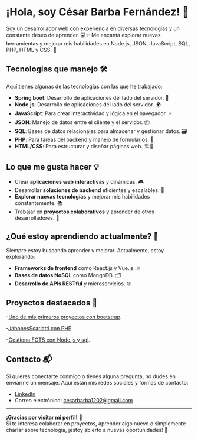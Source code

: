 # ¡Hola, soy César Barba Fernández! 👋

Soy un desarrollador web con experiencia en diversas tecnologías y un constante deseo de aprender. 💻✨ Me encanta explorar nuevas herramientas y mejorar mis habilidades en Node.js, JSON, JavaScript, SQL, PHP, HTML y CSS. 🚀

## Tecnologías que manejo 🛠️

Aquí tienes algunas de las tecnologías con las que he trabajado:

- **Spring boot**: Desarrollo de aplicaciones del lado del servidor. 🔧
- **Node.js**: Desarrollo de aplicaciones del lado del servidor. 🌍
- **JavaScript**: Para crear interactividad y lógica en el navegador. ⚡
- **JSON**: Manejo de datos entre el cliente y el servidor. 📦
- **SQL**: Bases de datos relacionales para almacenar y gestionar datos. 🗃️
- **PHP**: Para tareas del backend y manejo de formularios. 🔧
- **HTML/CSS**: Para estructurar y diseñar páginas web. 🏗️🎨

## Lo que me gusta hacer 💡

- Crear **aplicaciones web interactivas** y dinámicas. 🎮
- Desarrollar **soluciones de backend** eficientes y escalables. 🔧
- **Explorar nuevas tecnologías** y mejorar mis habilidades constantemente. 📚
- Trabajar en **proyectos colaborativos** y aprender de otros desarrolladores. 🤝

## ¿Qué estoy aprendiendo actualmente? 📖

Siempre estoy buscando aprender y mejorar. Actualmente, estoy explorando:

- **Frameworks de frontend** como React.js y Vue.js. 🔥
- **Bases de datos NoSQL** como MongoDB. 🗂️
- **Desarrollo de APIs RESTful** y microservicios. 🌐

## Proyectos destacados 🚀

-[Uno de mis primeros proyectos con bootstrap](https://github.com/Cesarius12/Sabores-Aranjuez-Bootstrap).

-[JabonesScarlatti con PHP](https://github.com/Cesarius12/JabonesScarlatti).

-[Gestiona FCTS con Node.js y sql](https://github.com/Cesarius12/GestionaFCTS).

## Contacto 📬

Si quieres conectarte conmigo o tienes alguna pregunta, no dudes en enviarme un mensaje. Aquí están mis redes sociales y formas de contacto:

- [LinkedIn](https://www.linkedin.com/in/césar-barba-fernández)
- Correo electrónico: <cesarbarba1202@gmail.com>

---

**¡Gracias por visitar mi perfil!** 🙏  
Si te interesa colaborar en proyectos, aprender algo nuevo o simplemente charlar sobre tecnología, ¡estoy abierto a nuevas oportunidades! 🌱




